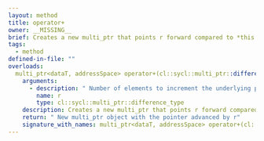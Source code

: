 ```yaml
---
layout: method
title: operator+
owner: __MISSING__
brief: Creates a new multi_ptr that points r forward compared to *this
tags:
  - method
defined-in-file: ""
overloads:
  multi_ptr<dataT, addressSpace> operator+(cl::sycl::multi_ptr::difference_type) const:
    arguments:
      - description: " Number of elements to increment the underlying pointer by"
        name: r
        type: cl::sycl::multi_ptr::difference_type
    description: Creates a new multi_ptr that points r forward compared to *this
    return: " New multi_ptr object with the pointer advanced by r"
    signature_with_names: multi_ptr<dataT, addressSpace> operator+(cl::sycl::multi_ptr::difference_type r) const
---
```


